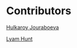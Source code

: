 # Contributors

[Hulkaroy Jouraboeva](https://www.linkedin.com/in/hulkaroy-jouraboeva/)

[Lyam Hunt](https://github.com/lnhunt11)

